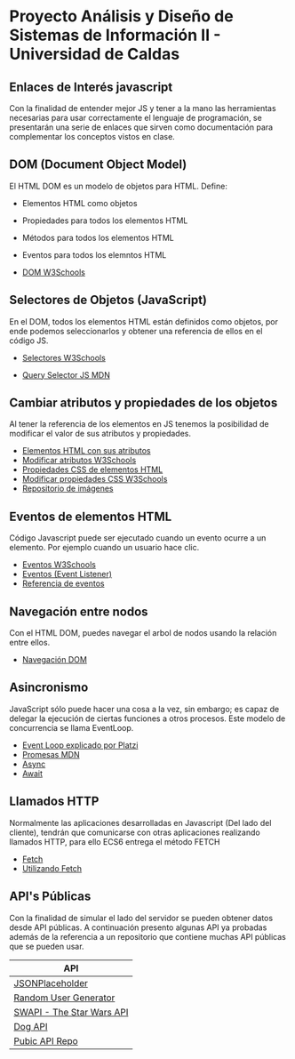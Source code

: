 # Proyecto Análisis y Diseño de Sistemas de Información II - Universidad de Caldas

## Enlaces de Interés javascript

Con la finalidad de entender mejor JS y tener a la mano las herramientas necesarias para usar correctamente el lenguaje de programación, se presentarán una serie de enlaces que sirven como documentación para complementar los conceptos vistos en clase.

## DOM (Document Object Model)

El HTML DOM es un modelo de objetos para HTML. Define:

- Elementos HTML como objetos
- Propiedades para todos los elementos HTML
- Métodos para todos los elementos HTML
- Eventos para todos los elemntos HTML

- [DOM W3Schools](https://www.w3schools.com/js/js_htmldom.asp)

## Selectores de Objetos (JavaScript)

En el DOM, todos los elementos HTML están definidos como objetos, por ende podemos seleccionarlos y obtener una referencia de ellos en el código JS.  

- [Selectores W3Schools](https://www.w3schools.com/js/js_htmldom_methods.asp)

- [Query Selector JS MDN](https://developer.mozilla.org/es/docs/Web/API/Document/querySelector)

## Cambiar atributos y propiedades de los objetos

Al tener la referencia de los elementos en JS tenemos la posibilidad de modificar el valor de sus atributos y propiedades.

- [Elementos HTML con sus atributos](https://developer.mozilla.org/es/docs/Web/HTML)
- [Modificar atributos W3Schools](https://www.w3schools.com/js/js_htmldom_html.asp)
- [Propiedades CSS de elementos HTML](https://developer.mozilla.org/en-US/docs/Learn/CSS)
- [Modificar propiedades CSS W3Schools](https://w3schools.com/js/js_htmldom_css.asp)
- [Repositorio de imágenes](https://imgur.com)

## Eventos de elementos HTML

Código Javascript puede ser ejecutado cuando un evento ocurre a un elemento. Por ejemplo cuando un usuario hace clic.

- [Eventos W3Schools](https://www.w3schools.com/js/js_htmldom_events.asp)
- [Eventos (Event Listener)](https://www.w3schools.com/js/js_htmldom_eventlistener.asp)
- [Referencia de eventos](https://developer.mozilla.org/es/docs/Web/Events)

## Navegación entre nodos

Con el HTML DOM, puedes navegar el arbol de nodos usando la relación entre ellos.

- [Navegación DOM](https://www.w3schools.com/js/js_htmldom_navigation.asp)

## Asincronismo

JavaScript sólo puede hacer una cosa a la vez, sin embargo; es capaz de delegar la ejecución de ciertas funciones a otros procesos. Este modelo de concurrencia se llama EventLoop.

- [Event Loop explicado por Platzi](https://platzi.com/clases/1339-fundamentos-javascript/12957-como-funciona-el-asincronismo-en-javascript/)
- [Promesas MDN](https://developer.mozilla.org/es/docs/Web/JavaScript/Referencia/Objetos_globales/Promise)
- [Async](https://developer.mozilla.org/es/docs/Web/JavaScript/Referencia/Sentencias/funcion_asincrona)
- [Await](https://developer.mozilla.org/es/docs/Web/JavaScript/Referencia/Operadores/await)

## Llamados HTTP

Normalmente las aplicaciones desarrolladas en Javascript (Del lado del cliente), tendrán que comunicarse con otras aplicaciones realizando llamados HTTP, para ello ECS6 entrega el método FETCH

- [Fetch](https://developer.mozilla.org/es/docs/Web/API/Fetch_API)
- [Utilizando Fetch](https://developer.mozilla.org/es/docs/Web/API/Fetch_API/Utilizando_Fetch)

## API's Públicas

Con la finalidad de simular el lado del servidor se pueden obtener datos desde API públicas. A continuación presento algunas API ya probadas además de la referencia a un repositorio que contiene muchas API públicas que se pueden usar.

| API           |
|---------------|
|[JSONPlaceholder](https://jsonplaceholder.typicode.com)|
|[Random User Generator](https://randomuser.me/)|
|[SWAPI - The Star Wars API](https://swapi.co/)|
|[Dog API](https://dog.ceo/dog-api/)|
|[Pubic API Repo](https://github.com/public-apis/public-apis)|
